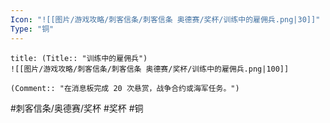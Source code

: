 ```yaml
---
Icon: "![[图片/游戏攻略/刺客信条/刺客信条 奥德赛/奖杯/训练中的雇佣兵.png|30]]"
Type: "铜"
---
```

```ad-common-bronze-trophy
title: (Title:: "训练中的雇佣兵")
![[图片/游戏攻略/刺客信条/刺客信条 奥德赛/奖杯/训练中的雇佣兵.png|100]]

(Comment:: "在消息板完成 20 次悬赏，战争合约或海军任务。")
```

#刺客信条/奥德赛/奖杯 #奖杯 #铜
